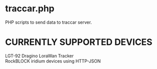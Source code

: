 # traccar.php
PHP scripts to send data to traccar server.  

# CURRENTLY SUPPORTED DEVICES

LGT-92 Dragino LoraWan Tracker  
RockBLOCK iridium devices using HTTP-JSON
